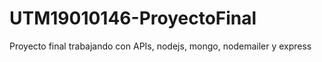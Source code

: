 # UTM19010146-ProyectoFinal

Proyecto final trabajando con APIs, nodejs, mongo, nodemailer y express
